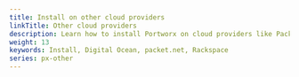 ```yaml
---
title: Install on other cloud providers
linkTitle: Other cloud providers
description: Learn how to install Portworx on cloud providers like Packet, DigitalOcean etc
weight: 13
keywords: Install, Digital Ocean, packet.net, Rackspace
series: px-other
---
```

